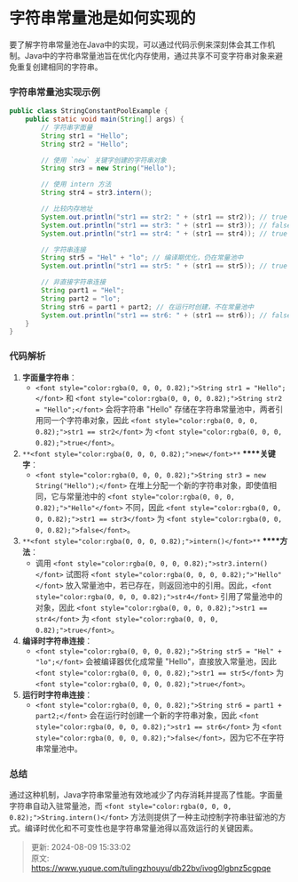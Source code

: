 # 字符串常量池是如何实现的

<font style="color:rgba(0, 0, 0, 0.82);">要了解字符串常量池在Java中的实现，可以通过代码示例来深刻体会其工作机制。Java中的字符串常量池旨在优化内存使用，通过共享不可变字符串对象来避免重复创建相同的字符串。</font>

### <font style="color:rgba(0, 0, 0, 0.82);">字符串常量池实现示例</font>
```java
public class StringConstantPoolExample {  
    public static void main(String[] args) {  
        // 字符串字面量  
        String str1 = "Hello";  
        String str2 = "Hello";  

        // 使用 `new` 关键字创建的字符串对象  
        String str3 = new String("Hello");  

        // 使用 intern 方法  
        String str4 = str3.intern();  

        // 比较内存地址  
        System.out.println("str1 == str2: " + (str1 == str2)); // true  
        System.out.println("str1 == str3: " + (str1 == str3)); // false  
        System.out.println("str1 == str4: " + (str1 == str4)); // true  

        // 字符串连接  
        String str5 = "Hel" + "lo"; // 编译期优化，仍在常量池中  
        System.out.println("str1 == str5: " + (str1 == str5)); // true  

        // 非直接字符串连接  
        String part1 = "Hel";  
        String part2 = "lo";  
        String str6 = part1 + part2; // 在运行时创建，不在常量池中  
        System.out.println("str1 == str6: " + (str1 == str6)); // false  
    }  
}
```

### <font style="color:rgba(0, 0, 0, 0.82);">代码解析</font>
1. **<font style="color:rgba(0, 0, 0, 0.82);">字面量字符串</font>**<font style="color:rgba(0, 0, 0, 0.82);">：</font>
    - `<font style="color:rgba(0, 0, 0, 0.82);">String str1 = "Hello";</font>`<font style="color:rgba(0, 0, 0, 0.82);"> </font><font style="color:rgba(0, 0, 0, 0.82);">和</font><font style="color:rgba(0, 0, 0, 0.82);"> </font>`<font style="color:rgba(0, 0, 0, 0.82);">String str2 = "Hello";</font>`<font style="color:rgba(0, 0, 0, 0.82);"> </font><font style="color:rgba(0, 0, 0, 0.82);">会将字符串 "Hello" 存储在字符串常量池中，两者引用同一个字符串对象，因此</font><font style="color:rgba(0, 0, 0, 0.82);"> </font>`<font style="color:rgba(0, 0, 0, 0.82);">str1 == str2</font>`<font style="color:rgba(0, 0, 0, 0.82);"> </font><font style="color:rgba(0, 0, 0, 0.82);">为</font><font style="color:rgba(0, 0, 0, 0.82);"> </font>`<font style="color:rgba(0, 0, 0, 0.82);">true</font>`<font style="color:rgba(0, 0, 0, 0.82);">。</font>
2. `**<font style="color:rgba(0, 0, 0, 0.82);">new</font>**`**<font style="color:rgba(0, 0, 0, 0.82);"> </font>****<font style="color:rgba(0, 0, 0, 0.82);">关键字</font>**<font style="color:rgba(0, 0, 0, 0.82);">：</font>
    - `<font style="color:rgba(0, 0, 0, 0.82);">String str3 = new String("Hello");</font>`<font style="color:rgba(0, 0, 0, 0.82);"> </font><font style="color:rgba(0, 0, 0, 0.82);">在堆上分配一个新的字符串对象，即使值相同，它与常量池中的</font><font style="color:rgba(0, 0, 0, 0.82);"> </font>`<font style="color:rgba(0, 0, 0, 0.82);">"Hello"</font>`<font style="color:rgba(0, 0, 0, 0.82);"> </font><font style="color:rgba(0, 0, 0, 0.82);">不同，因此</font><font style="color:rgba(0, 0, 0, 0.82);"> </font>`<font style="color:rgba(0, 0, 0, 0.82);">str1 == str3</font>`<font style="color:rgba(0, 0, 0, 0.82);"> </font><font style="color:rgba(0, 0, 0, 0.82);">为</font><font style="color:rgba(0, 0, 0, 0.82);"> </font>`<font style="color:rgba(0, 0, 0, 0.82);">false</font>`<font style="color:rgba(0, 0, 0, 0.82);">。</font>
3. `**<font style="color:rgba(0, 0, 0, 0.82);">intern()</font>**`**<font style="color:rgba(0, 0, 0, 0.82);"> </font>****<font style="color:rgba(0, 0, 0, 0.82);">方法</font>**<font style="color:rgba(0, 0, 0, 0.82);">：</font>
    - <font style="color:rgba(0, 0, 0, 0.82);">调用</font><font style="color:rgba(0, 0, 0, 0.82);"> </font>`<font style="color:rgba(0, 0, 0, 0.82);">str3.intern()</font>`<font style="color:rgba(0, 0, 0, 0.82);"> </font><font style="color:rgba(0, 0, 0, 0.82);">试图将</font><font style="color:rgba(0, 0, 0, 0.82);"> </font>`<font style="color:rgba(0, 0, 0, 0.82);">"Hello"</font>`<font style="color:rgba(0, 0, 0, 0.82);"> </font><font style="color:rgba(0, 0, 0, 0.82);">放入常量池中，若已存在，则返回池中的引用。因此，</font>`<font style="color:rgba(0, 0, 0, 0.82);">str4</font>`<font style="color:rgba(0, 0, 0, 0.82);"> </font><font style="color:rgba(0, 0, 0, 0.82);">引用了常量池中的对象，因此</font><font style="color:rgba(0, 0, 0, 0.82);"> </font>`<font style="color:rgba(0, 0, 0, 0.82);">str1 == str4</font>`<font style="color:rgba(0, 0, 0, 0.82);"> </font><font style="color:rgba(0, 0, 0, 0.82);">为</font><font style="color:rgba(0, 0, 0, 0.82);"> </font>`<font style="color:rgba(0, 0, 0, 0.82);">true</font>`<font style="color:rgba(0, 0, 0, 0.82);">。</font>
4. **<font style="color:rgba(0, 0, 0, 0.82);">编译时字符串连接</font>**<font style="color:rgba(0, 0, 0, 0.82);">：</font>
    - `<font style="color:rgba(0, 0, 0, 0.82);">String str5 = "Hel" + "lo";</font>`<font style="color:rgba(0, 0, 0, 0.82);"> </font><font style="color:rgba(0, 0, 0, 0.82);">会被编译器优化成常量 "Hello"，直接放入常量池，因此</font><font style="color:rgba(0, 0, 0, 0.82);"> </font>`<font style="color:rgba(0, 0, 0, 0.82);">str1 == str5</font>`<font style="color:rgba(0, 0, 0, 0.82);"> </font><font style="color:rgba(0, 0, 0, 0.82);">为</font><font style="color:rgba(0, 0, 0, 0.82);"> </font>`<font style="color:rgba(0, 0, 0, 0.82);">true</font>`<font style="color:rgba(0, 0, 0, 0.82);">。</font>
5. **<font style="color:rgba(0, 0, 0, 0.82);">运行时字符串连接</font>**<font style="color:rgba(0, 0, 0, 0.82);">：</font>
    - `<font style="color:rgba(0, 0, 0, 0.82);">String str6 = part1 + part2;</font>`<font style="color:rgba(0, 0, 0, 0.82);"> </font><font style="color:rgba(0, 0, 0, 0.82);">会在运行时创建一个新的字符串对象，因此</font><font style="color:rgba(0, 0, 0, 0.82);"> </font>`<font style="color:rgba(0, 0, 0, 0.82);">str1 == str6</font>`<font style="color:rgba(0, 0, 0, 0.82);"> </font><font style="color:rgba(0, 0, 0, 0.82);">为</font><font style="color:rgba(0, 0, 0, 0.82);"> </font>`<font style="color:rgba(0, 0, 0, 0.82);">false</font>`<font style="color:rgba(0, 0, 0, 0.82);">，因为它不在字符串常量池中。</font>

### <font style="color:rgba(0, 0, 0, 0.82);">总结</font>
<font style="color:rgba(0, 0, 0, 0.82);">通过这种机制，Java字符串常量池有效地减少了内存消耗并提高了性能。字面量字符串自动入驻常量池，而 </font>`<font style="color:rgba(0, 0, 0, 0.82);">String.intern()</font>`<font style="color:rgba(0, 0, 0, 0.82);"> 方法则提供了一种主动控制字符串驻留池的方式。编译时优化和不可变性也是字符串常量池得以高效运行的关键因素。</font>



> 更新: 2024-08-09 15:33:02  
> 原文: <https://www.yuque.com/tulingzhouyu/db22bv/ivog0lgbnz5cgpqe>